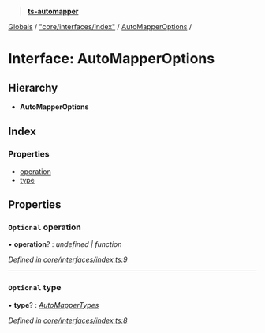 > **[ts-automapper](../README.md)**

[Globals](../globals.md) / ["core/interfaces/index"](../modules/_core_interfaces_index_.md) / [AutoMapperOptions](_core_interfaces_index_.automapperoptions.md) /

# Interface: AutoMapperOptions

## Hierarchy

* **AutoMapperOptions**

## Index

### Properties

* [operation](_core_interfaces_index_.automapperoptions.md#optional-operation)
* [type](_core_interfaces_index_.automapperoptions.md#optional-type)

## Properties

### `Optional` operation

• **operation**? : *undefined | function*

*Defined in [core/interfaces/index.ts:9](https://github.com/MADEiN83/ts-automapper/blob/d5cc5b5/src/core/interfaces/index.ts#L9)*

___

### `Optional` type

• **type**? : *[AutoMapperTypes](../modules/_core_interfaces_index_.md#automappertypes)*

*Defined in [core/interfaces/index.ts:8](https://github.com/MADEiN83/ts-automapper/blob/d5cc5b5/src/core/interfaces/index.ts#L8)*